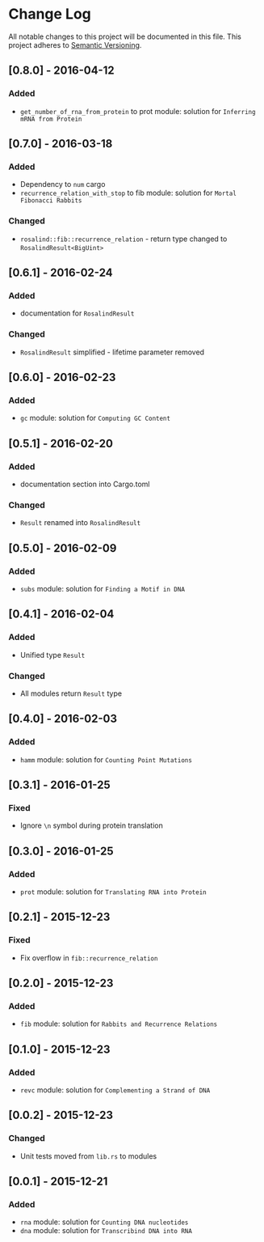 # Change Log
All notable changes to this project will be documented in this file.
This project adheres to [Semantic Versioning](http://semver.org/).

## [0.8.0] - 2016-04-12
### Added
- `get_number_of_rna_from_protein` to prot module: solution for `Inferring mRNA from Protein`

## [0.7.0] - 2016-03-18
### Added
- Dependency to `num` cargo
- `recurrence_relation_with_stop` to fib module: solution for `Mortal Fibonacci Rabbits`
### Changed
- `rosalind::fib::recurrence_relation` - return type changed to `RosalindResult<BigUint>`

## [0.6.1] - 2016-02-24
### Added
- documentation for `RosalindResult`
### Changed
- `RosalindResult` simplified - lifetime parameter removed

## [0.6.0] - 2016-02-23
### Added
- `gc` module: solution for `Computing GC Content`

## [0.5.1] - 2016-02-20
### Added
- documentation section into Cargo.toml
### Changed
- `Result` renamed into `RosalindResult`

## [0.5.0] - 2016-02-09
### Added
- `subs` module: solution for `Finding a Motif in DNA`

## [0.4.1] - 2016-02-04
### Added
- Unified type `Result`
### Changed
- All modules return `Result` type

## [0.4.0] - 2016-02-03
### Added
- `hamm` module: solution for `Counting Point Mutations`

## [0.3.1] - 2016-01-25
### Fixed
- Ignore `\n` symbol during protein translation

## [0.3.0] - 2016-01-25
### Added
- `prot` module: solution for `Translating RNA into Protein`

## [0.2.1] - 2015-12-23
### Fixed
- Fix overflow in `fib::recurrence_relation`

## [0.2.0] - 2015-12-23
### Added
- `fib` module: solution for `Rabbits and Recurrence Relations`

## [0.1.0] - 2015-12-23
### Added
- `revc` module: solution for `Complementing a Strand of DNA`

## [0.0.2] - 2015-12-23
### Changed
- Unit tests moved from `lib.rs` to modules

## [0.0.1] - 2015-12-21
### Added
- `rna` module: solution for `Counting DNA nucleotides`
- `dna` module: solution for `Transcribind DNA into RNA`
